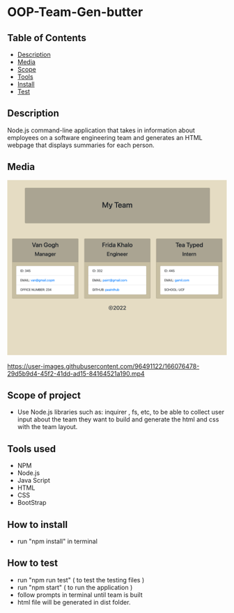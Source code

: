 # OOP-Team-Gen-butter
## Table of Contents
- [Description](#description)
- [Media](#media)
- [Scope](#scope-of-project)
- [Tools](#tools-used)
- [Install](#how-to-install)
- [Test](#how-to-test)

## Description
Node.js command-line application that takes in information about employees on a software engineering team and generates an HTML webpage that displays summaries for each person.

## Media

![Screenshot](Media/OOP-TEAM.png)

https://user-images.githubusercontent.com/96491122/166076478-29d5b9d4-45f2-41dd-ad15-84164521a190.mp4


## Scope of project
- Use Node.js libraries such as: inquirer , fs, etc, to be able to collect user input about the team they want to build and generate the html and css with the team layout.

## Tools used
- NPM
- Node.js
- Java Script
- HTML
- CSS
- BootStrap

## How to install 
- run "npm install" in terminal

## How to test
- run "npm run test" ( to test the testing files )
- run "npm start" ( to run the application )
- follow prompts in terminal until team is built
- html file will be generated in dist folder.
